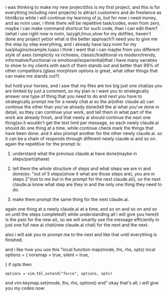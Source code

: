 i was thinking to make my new project(this is my first project, and this is for everything including next projects) to attract customers and do freelance as html&css while i will continue my learning of js, but for now i need money, and as nvim user, i think there will be repetitive task/codes, even from zero, maybe i can make command shortcut for such code, than i can edit them?(what i use right now is nvim, lazygit,tmux,stow for my dotfiles, haven't done any project yet)or what is the better approach?i need you to give me the step by step everything, and i already have lazy.nvim for my lua/plugins/example.luaso i think i want that i can maybe from you different style of axes (simplicity vs richness, classic/traditional vs modern/trendy, informative/functional vs emotional/experiential)that i have many variaties to show to my clients with each of them stands out and better than 99% of other competitors.(glass morphism options is great, what other things that can make me stands out?)

but hold your horses,
and i saw that my files are too big just one chat(as you are limited by just a comment, so my plan is i want you to strategically answer one type of thing that you need to do and next you have to strategically prompt me for a newly chat ai so the ai(other claude.ai) can continue the other than you've already done(tell the ai what you've done in detail, so they can continue your work, and tell them in what part of the work are already finish, and that newly ai should continue the next one thing(so it wouldn't get the text limit per message, so each newly claude.ai should do one thing at a time, while continue check mark the things that have been done. and it also prompt another for the other newly claude.ai. so it can be a chain of responds through different newly claude ai and so on. again the repetitive for the prompt is:

1. understand what the previous claude.ai have done(maybe in steps/part/phase)

2. tell them the whole structure of steps and what steps we are in and done(ex: "out of 5 steps(show it what are those steps are), you are in steps 2"(not to me but in the prompt for the next claude.ai)), so the next claude.ai know what step are they in and the only one thing they need to do.
3. make them prompt the same thing for the next claude.ai.

again one thing at a newly claude.ai at a time, and so on and so on and so on until the steps completed!) while understanding all i will give you here(it is the past for the new ai), so we will smartly use the message efficiently in just one full new ai chat(new claude.ai chat) for the next and the next.

also i will ask you to prompt me to the next and like that until everything is finished.

and i like how you use this "local function map(mode, lhs, rhs, opts)
local options = {
noremap = true,
silent = true,

}
if opts then

    options = vim.tbl_extend("force", options, opts)

end
vim.keymap.set(mode, lhs, rhs, options)
end"
okay that's all, i will give you my codes now:
